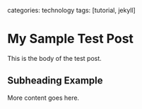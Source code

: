 categories: technology
tags: [tutorial, jekyll]
# My Sample Test Post
This is the body of the test post.

## Subheading Example
More content goes here.
